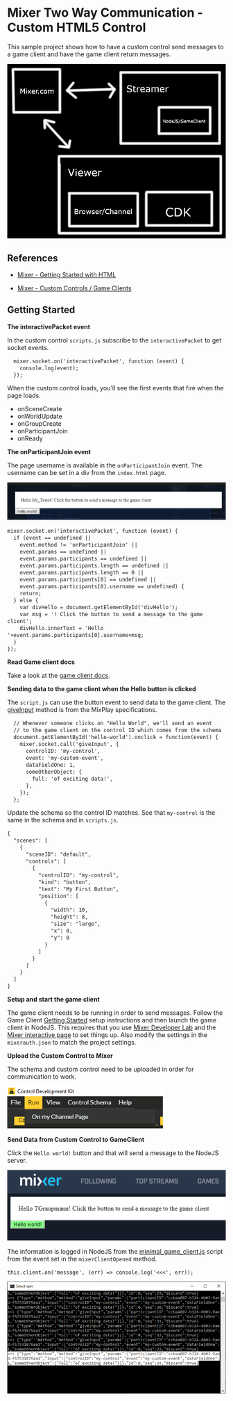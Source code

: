 # Mixer Two Way Communication - Custom HTML5 Control

This sample project shows how to have a custom control send messages to a game client and have the game client return messages.

![image_1](images/image_1.png)

## References

* [Mixer - Getting Started with HTML](https://dev.mixer.com/guides/mixplay/customcontrols/gettingstartedwithhtml)

* [Mixer - Custom Controls / Game Clients](https://dev.mixer.com/guides/mixplay/customcontrols/gameclients)

## Getting Started


**The interactivePacket event**

In the custom control `scripts.js` subscribe to the `interactivePacket` to get socket events.

```
  mixer.socket.on('interactivePacket', function (event) {
    console.log(event);
  });
```

When the custom control loads, you'll see the first events that fire when the page loads.

* onSceneCreate
* onWorldUpdate
* onGroupCreate
* onParticipantJoin
* onReady


**The onParticipantJoin event**

The page username is available in the `onParticipantJoin` event. The username can be set in a div from the `index.html` page.

![image_2](images/image_2.png)

```
mixer.socket.on('interactivePacket', function (event) {
  if (event == undefined ||
    event.method != 'onParticipantJoin' ||
    event.params == undefined ||
    event.params.participants == undefined ||
    event.params.participants.length == undefined ||
    event.params.participants.length == 0 ||
    event.params.participants[0] == undefined ||
    event.params.participants[0].username == undefined) {
    return;
  } else {
    var divHello = document.getElementById('divHello');
    var msg = '! Click the button to send a message to the game client';
    divHello.innerText = 'Hello '+event.params.participants[0].username+msg;
  }
});
```

**Read Game client docs**

Take a look at the [game client docs](https://dev.mixer.com/guides/mixplay/customcontrols/gameclients).

**Sending data to the game client when the Hello button is clicked**

The `script.js` can use the button event to send data to the game client. The [giveInput](https://dev.mixer.com/guides/mixplay/protocol/specification#giveinput) method is from the MixPlay specifications.

```
  // Whenever someone clicks on "Hello World", we'll send an event
  // to the game client on the control ID which comes from the schema
  document.getElementById('hello-world').onclick = function(event) {
    mixer.socket.call('giveInput', {
      controlID: 'my-control',
      event: 'my-custom-event',
      dataFieldOne: 1,
      someOtherObject: {
        full: 'of exciting data!',
      },
    });
  };
```

Update the schema so the control ID matches. See that `my-control`  is the same in the schema and in `scripts.js`.

```
{
  "scenes": [
    {
      "sceneID": "default",
      "controls": [
        {
          "controlID": "my-control",
          "kind": "button",
          "text": "My First Button",
          "position": [
            {
              "width": 10,
              "height": 8,
              "size": "large",
              "x": 0,
              "y": 0
            }
          ]
        }
      ]
    }
  ]
}
```

**Setup and start the game client**

The game client needs to be running in order to send messages. Follow the Game Client [Getting Started](https://github.com/tgraupmann/Mixer_TwoWayCommunication/tree/master/nodejs-game-client) setup instructions and then launch the game client in NodeJS. This requires that you use [Mixer Developer Lab](https://mixer.com/lab/oauth) and the [Mixer interactive page](https://mixer.com/lab/interactive) to set things up. Also modify the settings in the `mixerauth.json` to match the project settings.

**Upload the Custom Control to Mixer**

The schema and custom control need to be uploaded in order for communication to work.

![image_4](images/image_4.png)

**Send Data from Custom Control to GameClient**

Click the `Hello world!` button and that will send a message to the NodeJS server.

![image_5](images/image_5.png)

The information is logged in NodeJS from the [minimal_game_client.js](https://github.com/tgraupmann/Mixer_TwoWayCommunication/blob/master/nodejs-game-client/minimal_game_client.js) script from the event set in the `mixerClientOpened` method.

```
this.client.on('message', (err) => console.log('<<<', err));
```

![image_3](images/image_3.png)
